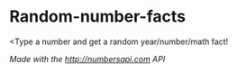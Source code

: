 # Random-number-facts
<Type a number and get a random year/number/math fact!

*Made with the http://numbersapi.com API*
